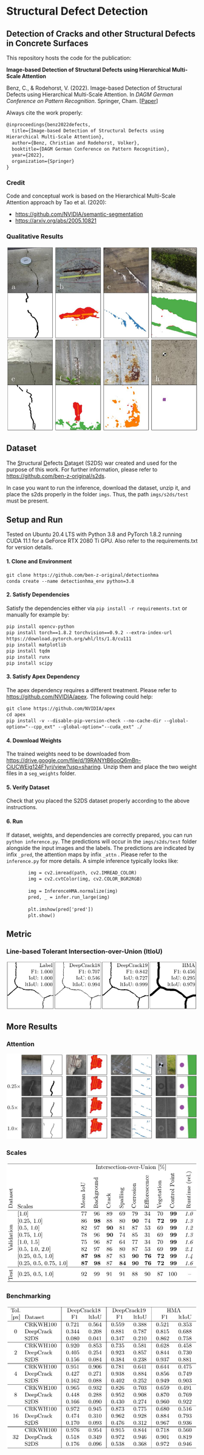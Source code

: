 # Structural Defect Detection 
## Detection of Cracks and other Structural Defects in Concrete Surfaces

This repository hosts the code for the publication:

**Image-based Detection of Structural Defects using Hierarchical Multi-Scale Attention**

Benz, C., & Rodehorst, V. (2022). Image-based Detection of Structural Defects using Hierarchical Multi-Scale Attention. In *DAGM German Conference on Pattern Recognition*. Springer, Cham. [[Paper](https://ben-z-original.github.io/2022_Benz_DetectionStructuralDefects.pdf)]

Always cite the work properly:
```
@inproceedings{benz2022defects,
  title={Image-based Detection of Structural Defects using Hierarchical Multi-Scale Attention},
  author={Benz, Christian and Rodehorst, Volker},
  booktitle={DAGM German Conference on Pattern Recognition},
  year={2022},
  organization={Springer}
}
```
### Credit
Code and conceptual work is based on the Hierarchical Multi-Scale Attention approach by Tao et al. (2020): 
- https://github.com/NVIDIA/semantic-segmentation
- https://arxiv.org/abs/2005.10821


### Qualitative Results
![Qualitative Results](imgs/qualitative.jpg)

## Dataset
The <u>S</u>tructural <u>D</u>efects <u>D</u>ata<u>s</u>et (S2DS) war created and used for the purpose of this work. For further information, please refer to https://github.com/ben-z-original/s2ds.

In case you want to run the inference, download the dataset, unzip it, and place the s2ds properly in the folder ``imgs``. Thus, the path ``imgs/s2ds/test`` must be present.

## Setup and Run
Tested on Ubuntu 20.4 LTS with Python 3.8 and PyTorch 1.8.2 running CUDA 11.1 for a GeForce RTX 2080 Ti GPU. Also refer to the requirements.txt for version details.

#### 1. Clone and Environment
```
git clone https://github.com/ben-z-original/detectionhma
conda create --name detectionhma_env python=3.8
```

#### 2. Satisfy Dependencies
Satisfy the dependencies either via ``pip install -r requirements.txt`` or manually for example by:
```
pip install opencv-python
pip install torch==1.8.2 torchvision==0.9.2 --extra-index-url https://download.pytorch.org/whl/lts/1.8/cu111
pip install matplotlib
pip install tqdm
pip install runx
pip install scipy
```

#### 3. Satisfy Apex Dependency
The apex dependency requires a different treatment. Please refer to https://github.com/NVIDIA/apex. The following could help:
```
git clone https://github.com/NVIDIA/apex
cd apex
pip install -v --disable-pip-version-check --no-cache-dir --global-option="--cpp_ext" --global-option="--cuda_ext" ./
```

#### 4. Download Weights
The trained weights need to be downloaded from https://drive.google.com/file/d/19RANYtB6ooQ6mBn-CiUCWEig124F1yrj/view?usp=sharing. Unzip them and place the two weight files in a ``seg_weights`` folder. 

#### 5. Verify Dataset
Check that you placed the S2DS dataset properly according to the above instructions.

#### 6. Run
If dataset, weights, and dependencies are correctly prepared, you can run ``python inference.py``. The predictions will occur in the ``imgs/s2ds/test`` folder alongside the input images and the labels. The predictions are  indicated by infix ``_pred``, the attention maps by infix ``_attn`` . Please refer to the ``inference.py`` for more details. A simple inference typically looks like:
```
        img = cv2.imread(path, cv2.IMREAD_COLOR)
        img = cv2.cvtColor(img, cv2.COLOR_BGR2RGB)

        img = InferenceHMA.normalize(img)
        pred, _ = infer.run_large(img)

        plt.imshow(pred['pred'])
        plt.show()
```


## Metric
### Line-based Tolerant Intersection-over-Union (ltIoU)
![Attention Results](imgs/ltiou.jpg)

## More Results
### Attention
![Attention Results](imgs/attention.jpg)

### Scales
![Scale Results](imgs/scales.jpg)

### Benchmarking
![Benchmarking Results](imgs/benchmarking.jpg)








